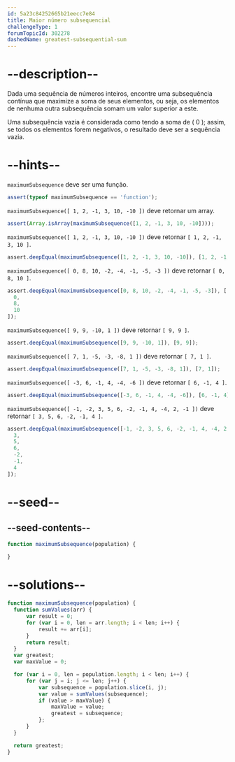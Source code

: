 ```yaml
---
id: 5a23c84252665b21eecc7e84
title: Maior número subsequencial
challengeType: 1
forumTopicId: 302278
dashedName: greatest-subsequential-sum
---
```


# --description--

Dada uma sequência de números inteiros, encontre uma subsequência contínua que maximize a soma de seus elementos, ou seja, os elementos de nenhuma outra subsequência somam um valor superior a este.

Uma subsequência vazia é considerada como tendo a soma de \( 0 \); assim, se todos os elementos forem negativos, o resultado deve ser a sequência vazia.

# --hints--

`maximumSubsequence` deve ser uma função.

```js
assert(typeof maximumSubsequence == 'function');
```

`maximumSubsequence([ 1, 2, -1, 3, 10, -10 ])` deve retornar um array.

```js
assert(Array.isArray(maximumSubsequence([1, 2, -1, 3, 10, -10])));
```

`maximumSubsequence([ 1, 2, -1, 3, 10, -10 ])` deve retornar `[ 1, 2, -1, 3, 10 ]`.

```js
assert.deepEqual(maximumSubsequence([1, 2, -1, 3, 10, -10]), [1, 2, -1, 3, 10]);
```

`maximumSubsequence([ 0, 8, 10, -2, -4, -1, -5, -3 ])` deve retornar `[ 0, 8, 10 ]`.

```js
assert.deepEqual(maximumSubsequence([0, 8, 10, -2, -4, -1, -5, -3]), [
  0,
  8,
  10
]);
```

`maximumSubsequence([ 9, 9, -10, 1 ])` deve retornar `[ 9, 9 ]`.

```js
assert.deepEqual(maximumSubsequence([9, 9, -10, 1]), [9, 9]);
```

`maximumSubsequence([ 7, 1, -5, -3, -8, 1 ])` deve retornar `[ 7, 1 ]`.

```js
assert.deepEqual(maximumSubsequence([7, 1, -5, -3, -8, 1]), [7, 1]);
```

`maximumSubsequence([ -3, 6, -1, 4, -4, -6 ])` deve retornar `[ 6, -1, 4 ]`.

```js
assert.deepEqual(maximumSubsequence([-3, 6, -1, 4, -4, -6]), [6, -1, 4]);
```

`maximumSubsequence([ -1, -2, 3, 5, 6, -2, -1, 4, -4, 2, -1 ])` deve retornar `[ 3, 5, 6, -2, -1, 4 ]`.

```js
assert.deepEqual(maximumSubsequence([-1, -2, 3, 5, 6, -2, -1, 4, -4, 2, -1]), [
  3,
  5,
  6,
  -2,
  -1,
  4
]);
```

# --seed--

## --seed-contents--

```js
function maximumSubsequence(population) {

}
```

# --solutions--

```js
function maximumSubsequence(population) {
  function sumValues(arr) {
      var result = 0;
      for (var i = 0, len = arr.length; i < len; i++) {
          result += arr[i];
      }
      return result;
  }
  var greatest;
  var maxValue = 0;

  for (var i = 0, len = population.length; i < len; i++) {
      for (var j = i; j <= len; j++) {
          var subsequence = population.slice(i, j);
          var value = sumValues(subsequence);
          if (value > maxValue) {
              maxValue = value;
              greatest = subsequence;
          };
      }
  }

  return greatest;
}
```
